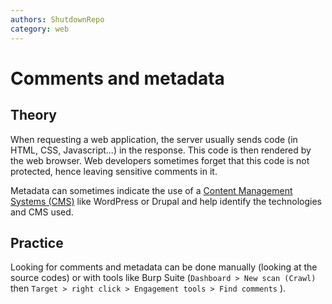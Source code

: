 ```yaml
---
authors: ShutdownRepo
category: web
---
```


# Comments and metadata

## Theory

When requesting a web application, the server usually sends code (in HTML, CSS, Javascript...) in the response. This code is then rendered by the web browser. Web developers sometimes forget that this code is not protected, hence leaving sensitive comments in it.

Metadata can sometimes indicate the use of a [Content Management Systems (CMS)](cms.md) like WordPress or Drupal and help identify the technologies and CMS used.

## Practice

Looking for comments and metadata can be done manually (looking at the source codes) or with tools like Burp Suite (`Dashboard > New scan (Crawl)` then `Target > right click > Engagement tools > Find comments` ).
